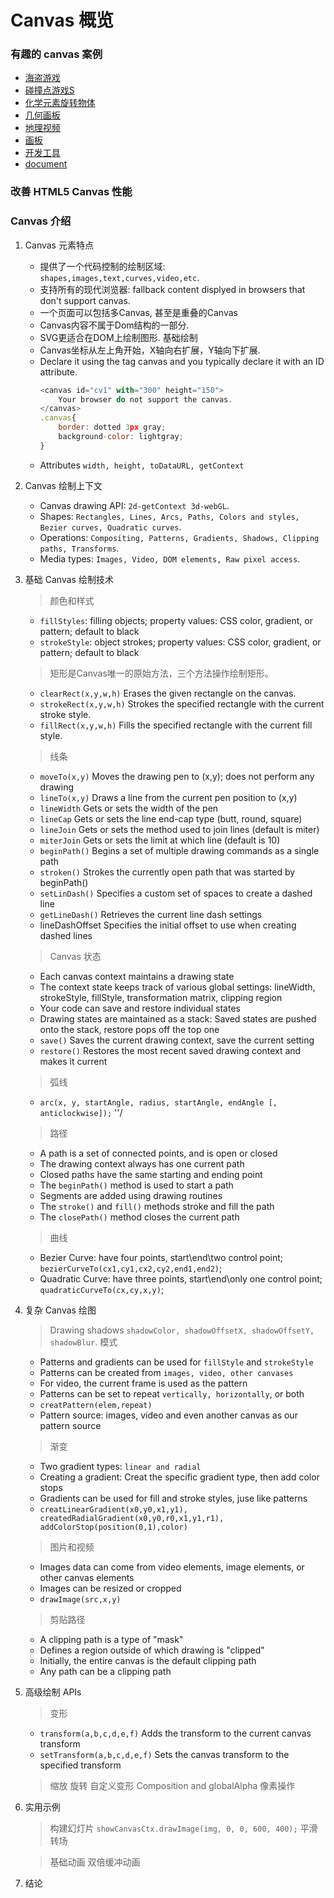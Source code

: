 # Canvas 概览
### 有趣的 canvas 案例
* [海盗游戏](http://www.pirateslovedaisies.com/)
* [碰撞点游戏S](http://www.sinuousgame.com/)
* [化学元素旋转物体](https://alteredqualia.com/canvasmol/)
* [几何画板](http://bomomo.com/)
* [地理视频](http://dmitrybaranovskiy.github.io/raphael/ )
* [画板](https://galactic.ink/sketchpad/)
* [开发工具](http://www.aptana.com/)
* [document](https://www.html5rocks.com/en/tutorials/canvas/performance/)

### 改善 HTML5 Canvas 性能

### Canvas 介绍
1. Canvas 元素特点 
    * 提供了一个代码控制的绘制区域: `shapes,images,text,curves,video,etc`.
    * 支持所有的现代浏览器: fallback content displyed in browsers that don't support canvas.
    * 一个页面可以包括多Canvas, 甚至是重叠的Canvas
    * Canvas内容不属于Dom结构的一部分.
    * SVG更适合在DOM上绘制图形.
    基础绘制
    * Canvas坐标从左上角开始，X轴向右扩展，Y轴向下扩展.
    * Declare it using the tag canvas and you typically declare it with an ID attribute.
        ```javascript
        <canvas id="cv1" with="300" height="150">
            Your browser do not support the canvas.
        </canvas>
        .canvas{
            border: dotted 3px gray;
            background-color: lightgray;
        }
        ```
    * Attributes
        `width, height, toDataURL, getContext`  
1. Canvas 绘制上下文
    * Canvas drawing API: `2d-getContext 3d-webGL`.
    * Shapes: `Rectangles, Lines, Arcs, Paths, Colors and styles, Bezier curves, Quadratic curves`.
    * Operations: `Compositing, Patterns, Gradients, Shadows, Clipping paths, Transforms`.
    * Media types: `Images, Video, DOM elements, Raw pixel access`.

1. 基础 Canvas 绘制技术
    > 颜色和样式
    * `fillStyles`: filling objects; property values: CSS color, gradient, or pattern; default to black
    * `strokeStyle`: object strokes; property values: CSS color, gradient, or pattern; default to black
    > 矩形是Canvas唯一的原始方法，三个方法操作绘制矩形。 
    * `clearRect(x,y,w,h)` Erases the given rectangle on the canvas.
    * `strokeRect(x,y,w,h)` Strokes the specified rectangle with the current stroke style.
    * `fillRect(x,y,w,h)` Fills the specified rectangle with the current fill style.
    > 线条
    * `moveTo(x,y)` Moves the drawing pen to (x,y); does not perform any drawing
    * `lineTo(x,y)` Draws a line from the current pen position to (x,y)
    * `lineWidth` Gets or sets the width of the pen
    * `lineCap` Gets or sets the line end-cap type (butt, round, square)
    * `lineJoin` Gets or sets the method used to join lines (default is miter)
    * `miterJoin` Gets or sets the limit at which line (default is 10)
    * `beginPath()` Begins a set of multiple drawing commands as a single path
    * `stroken()` Strokes the currently open path that was started by beginPath()
    * `setLinDash()` Specifies a custom set of spaces to create a dashed line
    * `getLineDash()` Retrieves the current line dash settings
    * lineDashOffset Specifies the initial offset to use when creating dashed lines
   > Canvas 状态
    * Each canvas context maintains a drawing state
    * The context state keeps track of various global settings: lineWidth, strokeStyle, fillStyle, transformation matrix, clipping region
    * Your code can save and restore individual states
    * Drawing states are maintained as a stack: Saved states are pushed onto the stack, restore pops off the top one
    * `save()` Saves the current drawing context, save the current setting
    * `restore()` Restores the most recent saved drawing context and makes it current
   > 弧线
    * `arc(x, y, startAngle, radius, startAngle, endAngle [, anticlockwise]);`
    ''/
   > 路径
    * A path is a set of connected points, and is open or closed
    * The drawing context always has one current path
    * Closed paths have the same starting and ending point
    * The `beginPath()` method is used to start a path
    * Segments are added using drawing routines
    * The `stroke()` and `fill()` methods stroke and fill the path
    * The `closePath()` method closes the current path 
   > 曲线
    * Bezier Curve: have four points, start\end\two control point; `bezierCurveTo(cx1,cy1,cx2,cy2,end1,end2)`;
    * Quadratic Curve: have three points, start\end\only one control point; `quadraticCurveTo(cx,cy,x,y)`;

1. 复杂 Canvas 绘图
   > Drawing shadows
    `shadowColor, shadowOffsetX, shadowOffsetY, shadowBlur`.
   > 模式
    * Patterns and gradients can be used for `fillStyle` and `strokeStyle`
    * Patterns can be created from `images, video, other canvases`
    * For video, the current frame is used as the pattern
    * Patterns can be set to repeat `vertically, horizontally`, or both
    * `creatPattern(elem,repeat)`
    * Pattern source: images, video and even another canvas as our pattern source
   > 渐变
    * Two gradient types: `linear and radial`
    * Creating a gradient: Creat the specific gradient type, then add color stops
    * Gradients can be used for fill and stroke styles, juse like patterns
    * `creatLinearGradient(x0,y0,x1,y1), createdRadialGradient(x0,y0,r0,x1,y1,r1), addColorStop(position(0,1),color)`
   > 图片和视频
    * Images data can come from video elements, image elements, or other canvas elements
    * Images can be resized or cropped
    * `drawImage(src,x,y)` 
   > 剪贴路径
    * A clipping path is a type of "mask"
    * Defines a region outside of which drawing is "clipped"
    * Initially, the entire canvas is the default clipping path
    * Any path can be a clipping path
     
1. 高级绘制 APIs
   > 变形
    * `transform(a,b,c,d,e,f)` Adds the transform to the current canvas transform
    * `setTransform(a,b,c,d,e,f)` Sets the canvas transform to the specified transform
   > 缩放
   > 旋转
   > 自定义变形
   > Composition and globalAlpha
   > 像素操作

1. 实用示例
   > 构建幻灯片
    `showCanvasCtx.drawImage(img, 0, 0, 600, 400);`
   > 平滑转场
   
   > 基础动画
   > 双倍缓冲动画

1. 结论